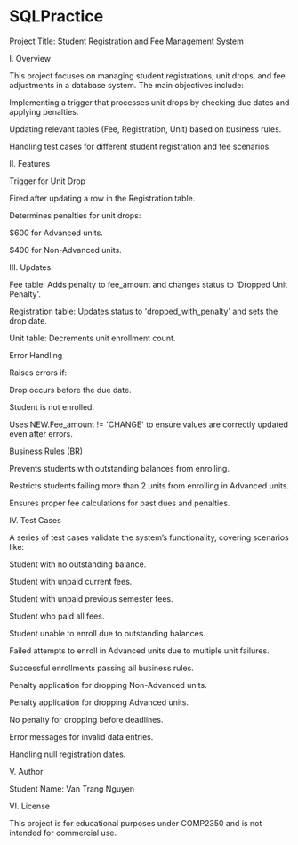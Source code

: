 # SQLPractice
Project Title: Student Registration and Fee Management System

I. Overview

This project focuses on managing student registrations, unit drops, and fee adjustments in a database system. The main objectives include:

Implementing a trigger that processes unit drops by checking due dates and applying penalties.

Updating relevant tables (Fee, Registration, Unit) based on business rules.

Handling test cases for different student registration and fee scenarios.

II. Features

Trigger for Unit Drop

Fired after updating a row in the Registration table.

Determines penalties for unit drops:

$600 for Advanced units.

$400 for Non-Advanced units.

III. Updates:

Fee table: Adds penalty to fee_amount and changes status to 'Dropped Unit Penalty'.

Registration table: Updates status to 'dropped_with_penalty' and sets the drop date.

Unit table: Decrements unit enrollment count.

Error Handling

Raises errors if:

Drop occurs before the due date.

Student is not enrolled.

Uses NEW.Fee_amount != 'CHANGE' to ensure values are correctly updated even after errors.

Business Rules (BR)

Prevents students with outstanding balances from enrolling.

Restricts students failing more than 2 units from enrolling in Advanced units.

Ensures proper fee calculations for past dues and penalties.

IV. Test Cases

A series of test cases validate the system’s functionality, covering scenarios like:

Student with no outstanding balance.

Student with unpaid current fees.

Student with unpaid previous semester fees.

Student who paid all fees.

Student unable to enroll due to outstanding balances.

Failed attempts to enroll in Advanced units due to multiple unit failures.

Successful enrollments passing all business rules.

Penalty application for dropping Non-Advanced units.

Penalty application for dropping Advanced units.

No penalty for dropping before deadlines.

Error messages for invalid data entries.

Handling null registration dates.

V. Author

Student Name: Van Trang Nguyen

VI. License

This project is for educational purposes under COMP2350 and is not intended for commercial use.
